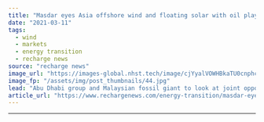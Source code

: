 ```yaml
---
title: "Masdar eyes Asia offshore wind and floating solar with oil player Petronas"
date: "2021-03-11"
tags: 
  - wind
  - markets
  - energy transition
  - recharge news
source: "recharge news"
image_url: "https://images-global.nhst.tech/image/cjYyalVOWHBkaTU0cnphcFR4K0tTYzMxMlkvYVhOd29NR1ZDNTZ1SmlLOD0=/nhst/binary/47c267181b416184d1d18bda81f6421f"
image_fp: "/assets/img/post_thumbnails/44.jpg"
lead: "Abu Dhabi group and Malaysian fossil giant to look at joint opportunities in region and beyond"
article_url: "https://www.rechargenews.com/energy-transition/masdar-eyes-asia-offshore-wind-and-floating-solar-with-oil-player-petronas/2-1-978465"
---
```


---
